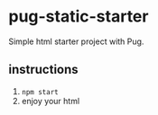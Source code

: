 # pug-static-starter
Simple html starter project with Pug.

## instructions
1. `npm start`
2. enjoy your html
